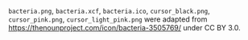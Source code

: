 `bacteria.png`, `bacteria.xcf`, `bacteria.ico`, `cursor_black.png`, `cursor_pink.png`, `cursor_light_pink.png` were adapted from https://thenounproject.com/icon/bacteria-3505769/ under CC BY 3.0.
